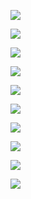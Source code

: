 ![](https://in.ncu.edu.tw/center31/Outlook2021_config/Outlook2021_config01.png)

![](https://in.ncu.edu.tw/center31/Outlook2021_config/Outlook2021_config02.png)

![](https://in.ncu.edu.tw/center31/Outlook2021_config/Outlook2021_config03.png)

![](https://in.ncu.edu.tw/center31/Outlook2021_config/Outlook2021_config04.png)

![](https://in.ncu.edu.tw/center31/Outlook2021_config/Outlook2021_config05.png)

![](https://in.ncu.edu.tw/center31/Outlook2021_config/Outlook2021_config06.png)

![](https://in.ncu.edu.tw/center31/Outlook2021_config/Outlook2021_config07.png)

![](https://in.ncu.edu.tw/center31/Outlook2021_config/Outlook2021_config08.png)

![](https://in.ncu.edu.tw/center31/Outlook2021_config/Outlook2021_config09.png)

![](https://in.ncu.edu.tw/center31/Outlook2021_config/Outlook2021_config10.png)